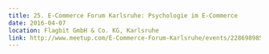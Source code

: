 ```yaml
---
title: 25. E-Commerce Forum Karlsruhe: Psychologie im E-Commerce
date: 2016-04-07
location: Flagbit GmbH & Co. KG, Karlsruhe
link: http://www.meetup.com/E-Commerce-Forum-Karlsruhe/events/228698985/
---
```

